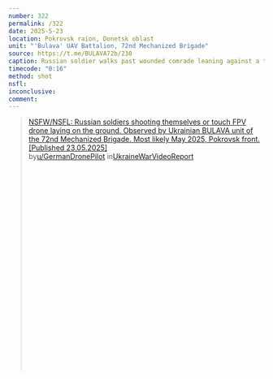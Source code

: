 ```yaml
---
number: 322
permalink: /322
date: 2025-5-23
location: Pokrovsk raion, Donetsk oblast
unit: "'Bulava' UAV Battalion, 72nd Mechanized Brigade"
source: https://t.me/BULAVA72b/230
caption: Russian soldier walks past wounded comrade leaning against a tree. Moments after the comrade puts his rifle under his chin and fires multiple shots into his head
timecode: "0:16"
method: shot
nsfl: 
inconclusive: 
comment: 
---
```

<blockquote class="reddit-embed-bq" style="height:500px" data-embed-height="586"><a href="https://www.reddit.com/r/UkraineWarVideoReport/comments/1ktoz5l/nsfwnsfl_russian_soldiers_shooting_themselves_or/">NSFW/NSFL: Russian soldiers shooting themselves or touch FPV drone laying on the ground. Observed by Ukrainian BULAVA unit of the 72nd Mechanized Brigade. Most likely May 2025, Pokrovsk front. [Published 23.05.2025]</a><br> by<a href="https://www.reddit.com/user/GermanDronePilot/">u/GermanDronePilot</a> in<a href="https://www.reddit.com/r/UkraineWarVideoReport/">UkraineWarVideoReport</a></blockquote><script async="" src="https://embed.reddit.com/widgets.js" charset="UTF-8"></script>
